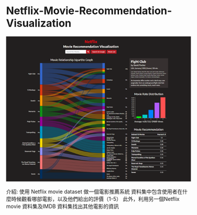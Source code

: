# Netflix-Movie-Recommendation-Visualization

![image](https://github.com/ych1997/Netflix-Movie-Recommendation-Visualization/blob/main/image/%E5%9C%96%E7%89%876.png)

介紹:
使用 Netflix movie dataset 做一個電影推薦系統
資料集中包含使用者在什麼時候觀看哪部電影，以及他們給出的評價（1-5）
此外，利用另一個Netflix movie 資料集及IMDB 資料集找出其他電影的資訊

